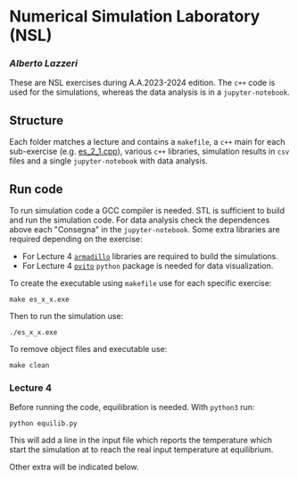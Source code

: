 # Numerical Simulation Laboratory (NSL)
### _Alberto Lazzeri_

These are NSL exercises during A.A.2023-2024 edition. The `c++` code is used for the simulations, whereas the data analysis is in a `jupyter-notebook`.

## Structure
Each folder matches a lecture and contains a `makefile`, a `c++` main for each sub-exercise (e.g. [es_2_1.cpp](/lezione_2/es_2_1.cpp)), various `c++` libraries, simulation results in `csv` files and a single `jupyter-notebook` with data analysis.

## Run code
To run simulation code a GCC compiler is needed. STL is sufficient to build and run the simulation code. For data analysis check the dependences above each "Consegna" in the `jupyter-notebook`.
Some extra libraries are required depending on the exercise:
- For Lecture 4 [`armadillo`](https://arma.sourceforge.net/) libraries are required to build the simulations.
- For Lecture 4 [`ovito`](https://www.ovito.org/) `python` package is needed for data visualization.

To create the executable using `makefile` use for each specific exercise:

```shell
make es_x_x.exe
```
Then to run the simulation use:

```shell
./es_x_x.exe
```

To remove object files and executable use:

```shell
make clean
```

### Lecture 4

Before running the code, equilibration is needed. With `python3` run:
```shell
python equilib.py
```
This will add a line in the input file which reports the temperature which start the simulation at to reach the real input temperature at equilibrium.

Other extra will be indicated below.